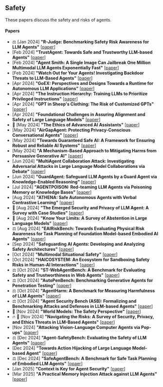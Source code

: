 ## Safety
These papers discuss the safety and risks of agents.
#### Papers
* ⚖️ [Jan 2024] **"R-Judge: Benchmarking Safety Risk Awareness for LLM Agents"** [[paper](https://arxiv.org/abs/2401.10019)]
* [Feb 2024] **"TrustAgent: Towards Safe and Trustworthy LLM-based Agents"** [[paper](https://arxiv.org/abs/2402.01586)]
* [Feb 2024] **"Agent Smith: A Single Image Can Jailbreak One Million Multimodal LLM Agents Exponentially Fast"** [[paper](https://arxiv.org/abs/2402.08567)]
* [Feb 2024] **"Watch Out for Your Agents! Investigating Backdoor Threats to LLM-Based Agents"** [[paper](https://arxiv.org/abs/2402.11208)]
* [Apr 2024] **"GoEX: Perspectives and Designs Towards a Runtime for Autonomous LLM Applications"** [[paper](https://arxiv.org/abs/2404.06921)]
* [Apr 2024] **"The Instruction Hierarchy: Training LLMs to Prioritize Privileged Instructions"** [[paper](https://arxiv.org/abs/2404.13208)]
* [Apr 2024] **"GPT in Sheep's Clothing: The Risk of Customized GPTs"** [[paper](https://arxiv.org/abs/2401.09075)]
* [Apr 2024] **"Foundational Challenges in Assuring Alignment and Safety of Large Language Models"** [[paper](https://arxiv.org/abs/2404.09932)]
* 📖 [May 2024] **"The Ethics of Advanced AI Assistants"** [[paper](https://arxiv.org/abs/2404.16244)]
* [May 2024] **"AirGapAgent: Protecting Privacy-Conscious Conversational Agents"** [[paper](https://arxiv.org/abs/2405.05175)]
* [May 2024] **"Towards Guaranteed Safe AI: A Framework for Ensuring Robust and Reliable AI Systems"** [[paper](https://arxiv.org/abs/2405.06624)]
* [May 2024] **"A Mechanism-Based Approach to Mitigating Harms from Persuasive Generative AI"** [[paper](https://arxiv.org/abs/2404.15058)]
* [Jun 2024] **"MultiAgent Collaboration Attack: Investigating Adversarial Attacks in Large Language Model Collaborations via Debate"** [[paper](https://arxiv.org/abs/2406.14711)]
* [Jun 2024] **"GuardAgent: Safeguard LLM Agents by a Guard Agent via Knowledge-Enabled Reasoning"** [[paper](https://arxiv.org/abs/2406.09187)]
* [Jul 2024] **"AGENTPOISON: Red-teaming LLM Agents via Poisoning Memory or Knowledge Bases"** [[paper](https://arxiv.org/abs/2407.12784)]
* [Aug 2024] **"ATHENA: Safe Autonomous Agents with Verbal Contrastive Learning"** [[paper](https://arxiv.org/abs/2408.11021)]
* 📖 [Aug 2024] **"The Emerged Security and Privacy of LLM Agent: A Survey with Case Studies"** [[paper](https://arxiv.org/abs/2407.19354)]
* 📖 [Aug 2024] **"Know Your Limits: A Survey of Abstention in Large Language Models"** [[paper](https://arxiv.org/abs/2407.18418v2)]
* ⚖️ [Aug 2024] **"EAIRiskBench: Towards Evaluating Physical Risk Awareness for Task Planning of Foundation Model-based Embodied AI Agents"** [[paper](https://arxiv.org/abs/2408.04449)]
* [Sep 2024] **"Safeguarding AI Agents: Developing and Analyzing Safety Architectures"** [[paper](https://arxiv.org/abs/2409.03793)]
* [Oct 2024] **"Multimodal Situational Safety"** [[paper](https://arxiv.org/abs/2410.06172)]
* [Oct 2024] **"HAICOSYSTEM: An Ecosystem for Sandboxing Safety Risks in Human-AI Interactions"** [[paper](https://arxiv.org/abs/2409.16427)]
* ⚖️ [Oct 2024] **"ST-WebAgentBench: A Benchmark for Evaluating Safety and Trustworthiness in Web Agents"** [[paper](https://arxiv.org/abs/2410.06703)]
* ⚖️ [Oct 2024] **"AutoPenBench: Benchmarking Generative Agents for Penetration Testing"** [[paper](https://arxiv.org/abs/2410.03225)]
* ⚖️ [Oct 2024] **"AgentHarm: A Benchmark for Measuring Harmfulness of LLM Agents"** [[paper](https://arxiv.org/abs/2410.09024)]
* ⚖️ [Oct 2024] **"Agent Security Bench (ASB): Formalizing and Benchmarking Attacks and Defenses in LLM-based Agents"** [[paper](https://arxiv.org/abs/2410.02644)]
* 📖 [Nov 2024] **"World Models: The Safety Perspective"** [[paper](https://arxiv.org/abs/2411.07690)]
* 🔥 📖 [Nov 2024] **"Navigating the Risks: A Survey of Security, Privacy, and Ethics Threats in LLM-Based Agents"** [[paper](https://arxiv.org/abs/2411.09523)]
* [Nov 2024] **"Attacking Vision-Language Computer Agents via Pop-ups"** [[paper](https://arxiv.org/abs/2411.02391)]
* ⚖️ [Dec 2024] **"Agent-SafetyBench: Evaluating the Safety of LLM Agents"** [[paper](https://arxiv.org/abs/2412.14470)]
* [Dec 2024] **"Towards Action Hijacking of Large Language Model-based Agent"** [[ppaer](https://arxiv.org/abs/2412.10807)]
* ⚖️ [Dec 2024] **"SafeAgentBench: A Benchmark for Safe Task Planning of Embodied LLM Agents"** [[ppaer](https://arxiv.org/abs/2412.13178)]
* [Jan 2025] **"Context is Key for Agent Security"** [[paper](https://arxiv.org/abs/2501.17070)]
* [Mar 2025] **"A Practical Memory Injection Attack against LLM Agents"** [[paper](https://arxiv.org/abs/2503.03704)]